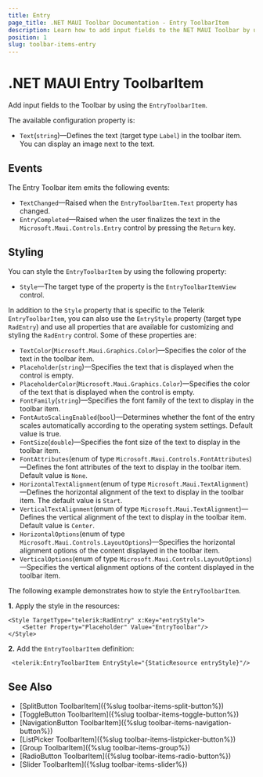 ```yaml
---
title: Entry
page_title: .NET MAUI Toolbar Documentation - Entry ToolbarItem
description: Learn how to add input fields to the NET MAUI Toolbar by using the Entry Toolbar item. Configure the Entry item by using the emitted events and styling properties.
position: 1
slug: toolbar-items-entry
---
```


# .NET MAUI Entry ToolbarItem 

Add input fields to the Toolbar by using the `EntryToolbarItem`.

The available configuration property is:

* `Text`(`string`)&mdash;Defines the text (target type `Label`) in the toolbar item. You can display an image next to the text.

## Events

The Entry Toolbar item emits the following events:

* `TextChanged`&mdash;Raised when the `EntryToolbarItem.Text` property has changed.
* `EntryCompleted`&mdash;Raised when the user finalizes the text in the `Microsoft.Maui.Controls.Entry` control by pressing the `Return` key.

## Styling

You can style the `EntryToolbarItem` by using the following property:

* `Style`&mdash;The target type of the property is the `EntryToolbarItemView` control.

In addition to the `Style` property that is specific to the Telerik `EntryToolbarItem`, you can also use the `EntryStyle` property (target type `RadEntry`) and use all properties that are available for customizing and styling the `RadEntry` control. Some of these properties are:

* `TextColor`(`Microsoft.Maui.Graphics.Color`)&mdash;Specifies the color of the text in the toolbar item.
* `Placeholder`(`string`)&mdash;Specifies the text that is displayed when the control is empty.
* `PlaceholderColor`(`Microsoft.Maui.Graphics.Color`)&mdash;Specifies the color of the text that is displayed when the control is empty.
* `FontFamily`(`string`)&mdash;Specifies the font family of the text to display in the toolbar item.
* `FontAutoScalingEnabled`(`bool`)&mdash;Determines whether the font of the entry scales automatically according to the operating system settings. Default value is true.
* `FontSize`(`double`)&mdash;Specifies the font size of the text to display in the toolbar item.
* `FontAttributes`(enum of type `Microsoft.Maui.Controls.FontAttributes`)&mdash;Defines the font attributes of the text to display in the toolbar item. Default value is `None`.
* `HorizontalTextAlignment`(enum of type `Microsoft.Maui.TextAlignment`)&mdash;Defines the horizontal alignment of the text to display in the toolbar item. The default value is `Start`.
* `VerticalTextAlignment`(enum of type `Microsoft.Maui.TextAlignment`)&mdash;Defines the vertical alignment of the text to display in the toolbar item. Default value is `Center`.
* `HorizontalOptions`(enum of type `Microsoft.Maui.Controls.LayoutOptions`)&mdash;Specifies the horizontal alignment options of the content displayed in the toolbar item.
* `VerticalOptions`(enum of type `Microsoft.Maui.Controls.LayoutOptions`)&mdash;Specifies the vertical alignment options of the content displayed in the toolbar item.

The following example demonstrates how to style the `EntryToolbarItem`.

**1.** Apply the style in the resources:

```XAML
<Style TargetType="telerik:RadEntry" x:Key="entryStyle">
    <Setter Property="Placeholder" Value="EntryToolbar"/>
</Style>
```

**2.** Add the `EntryToolbarItem` definition:

```XAML
 <telerik:EntryToolbarItem EntryStyle="{StaticResource entryStyle}"/>
```

## See Also

- [SplitButton ToolbarItem]({%slug toolbar-items-split-button%})
- [ToggleButton ToolbarItem]({%slug toolbar-items-toggle-button%})
- [NavigationButton ToolbarItem]({%slug toolbar-items-navigation-button%})
- [ListPicker ToolbarItem]({%slug toolbar-items-listpicker-button%})
- [Group ToolbarItem]({%slug toolbar-items-group%})
- [RadioButton ToolbarItem]({%slug toolbar-items-radio-button%})
- [Slider ToolbarItem]({%slug toolbar-items-slider%})
